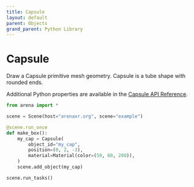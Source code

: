```yaml
---
title: Capsule
layout: default
parent: Objects
grand_parent: Python Library
---
```


# Capsule

Draw a Capsule primitive mesh geometry. Capsule is a tube shape with rounded ends.

Additional Python properties are available in the [Capsule API Reference](/content/python-api/objects/capsule).

```python
from arena import *

scene = Scene(host="arenaxr.org", scene="example")

@scene.run_once
def make_box():
    my_cap = Capsule(
        object_id="my_cap",
        position=(0, 2, -3),
        material=Material(color=(50, 60, 200)),
    )
    scene.add_object(my_cap)

scene.run_tasks()
```
